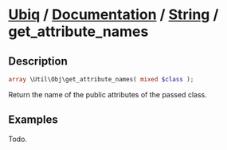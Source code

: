 [Ubiq](https://github.com/Pixel418/Ubiq#ubiq) / [Documentation](../index.md#readme) / [String](../index.md#object) / get_attribute_names
======


Description
-------- 

```php
array \Util\Obj\get_attribute_names( mixed $class );
```

Return the name of the public attributes of the passed class.



Examples
--------

Todo.